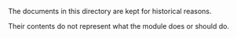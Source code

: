 The documents in this directory are kept for historical reasons.

Their contents do not represent what the module does or should do.
